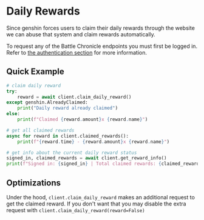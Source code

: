# Daily Rewards

Since genshin forces users to claim their daily rewards through the website we can abuse that system and claim rewards automatically.

To request any of the Battle Chronicle endpoints you must first be logged in. Refer to [the authentication section](authentication.md) for more information.

## Quick Example

```py
# claim daily reward
try:
    reward = await client.claim_daily_reward()
except genshin.AlreadyClaimed:
    print("Daily reward already claimed")
else:
    print(f"Claimed {reward.amount}x {reward.name}")
```

```py
# get all claimed rewards
async for reward in client.claimed_rewards():
    print(f"{reward.time} - {reward.amount}x {reward.name}")
```

```py
# get info about the current daily reward status
signed_in, claimed_rewards = await client.get_reward_info()
print(f"Signed in: {signed_in} | Total claimed rewards: {claimed_rewards}")
```

## Optimizations

Under the hood, `client.claim_daily_reward` makes an additional request to get the claimed reward. If you don't want that you may disable the extra request with `client.claim_daily_reward(reward=False)`
